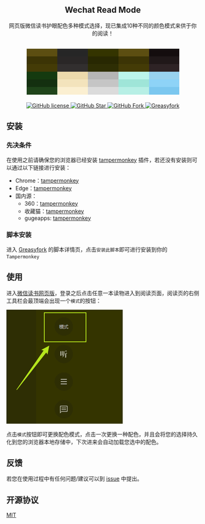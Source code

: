 <center>
<h2>Wechat Read Mode</h2>
<p>网页版微信读书护眼配色多种模式选择，现已集成10种不同的颜色模式来供于你的阅读！</p>
<br/>
<div>
<img src="./logo.png" alt="wechat-read-mode"/>
</div>
<br/>
<div>
<a href="https://github.com/Licoy/wechat-read-mode">
<img src="https://img.shields.io/github/license/Licoy/wechat-read-mode.svg?logo=github" alt="GitHub license"/>
</a>
<a href="https://github.com/Licoy/wechat-read-mode">
<img src="https://img.shields.io/github/stars/Licoy/wechat-read-mode.svg?logo=github" alt="GitHub Star"/>
</a>
<a href="https://github.com/Licoy/wechat-read-mode/">
<img src="https://img.shields.io/github/forks/Licoy/wechat-read-mode.svg?logo=github" alt="GitHub Fork"/>
</a>
<a href="https://greasyfork.org/zh-CN/users/922854-licoy">
<img src="https://img.shields.io/badge/油猴-Greasyfork-CC3333.svg?logo=tampermonkey" alt="Greasyfork"/>
</a>
</div>
</center>

## 安装
### 先决条件
在使用之前请确保您的浏览器已经安装 [tampermonkey](https://www.tampermonkey.net/) 插件，若还没有安装则可以通过以下链接进行安装：

- Chrome：[tampermonkey](https://chrome.google.com/webstore/detail/tampermonkey/dhdgffkkebhmkfjojejmpbldmpobfkfo)
- Edge：[tampermonkey](https://microsoftedge.microsoft.com/addons/detail/tampermonkey/iikmkjmpaadaobahmlepeloendndfphd)
- 国内源：
    - 360：[tampermonkey](https://ext.chrome.360.cn/webstore/search/tampermonkey)
    - 收藏猫：[tampermonkey](https://chrome.pictureknow.com/extension?id=4d999497b75d4eb6acf4d0db3053f1af)
    - gugeapps: [tampermonkey](https://www.gugeapps.net/webstore/detail/tampermonkey/dhdgffkkebhmkfjojejmpbldmpobfkfo)

### 脚本安装
进入 [Greasyfork](https://greasyfork.org/zh-CN/scripts/446123-%E5%BE%AE%E4%BF%A1%E8%AF%BB%E4%B9%A6%E6%8A%A4%E7%9C%BC%E9%85%8D%E8%89%B2%E5%A4%9A%E7%A7%8D%E6%A8%A1%E5%BC%8F%E9%80%89%E6%8B%A9) 的脚本详情页，点击`安装此脚本`即可进行安装到你的`Tampermonkey`

## 使用
进入[微信读书网页版](https://r.qq.com)，登录之后点击任意一本读物进入到阅读页面，阅读页的右侧工具栏会最顶端会出现一个`模式`的按钮：

![use](./use.png)

点击`模式`按钮即可更换配色模式，点击一次更换一种配色，并且会将您的选择持久化到您的浏览器本地存储中，下次进来会自动加载您选中的配色。

## 反馈
若您在使用过程中有任何问题/建议可以到 [issue](https://github.com/Licoy/wechat-read-mode/issues/new) 中提出。

## 开源协议
[MIT](https://github.com/Licoy/wechat-read-mode/blob/main/LICENSE)
